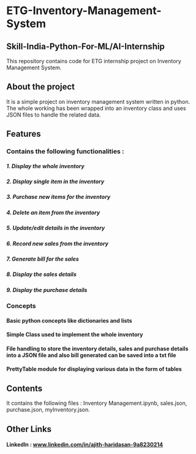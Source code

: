 # ETG-Inventory-Management-System


## Skill-India-Python-For-ML/AI-Internship
This repository contains code for ETG internship project on Inventory Management System.


## About the project 

It is a simple project on inventory management system written in python.
The whole working has been wrapped into an inventory class and uses JSON files to handle the related data.

## Features 


### Contains the following functionalities : 
##### 1. Display the whole inventory
##### 2. Display single item in the inventory
##### 3. Purchase new items for the inventory
##### 4. Delete an item from the inventory
##### 5. Update/edit details in the inventory
##### 6. Record new sales from the inventory
##### 7. Generate bill for the sales
##### 8. Display the sales details
##### 9. Display the purchase details

### Concepts 
#### Basic python concepts like dictionaries and lists
#### Simple Class used to implement the whole inventory 
#### File handling to store the inventory details, sales and purchase details into a JSON file and also bill generated can be saved into a txt file
#### PrettyTable module for displaying various data in the form of tables

## Contents 
It contains the following files : 
Inventory Management.ipynb, 
sales.json, 
purchase.json, 
myInventory.json.

## Other Links
#### LinkedIn : www.linkedin.com/in/ajith-haridasan-9a8230214



